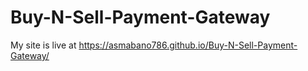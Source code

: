 # Buy-N-Sell-Payment-Gateway

My site is live at https://asmabano786.github.io/Buy-N-Sell-Payment-Gateway/
